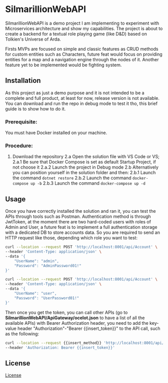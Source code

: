 # SilmarillionWebAPI

SilmarillionWebAPI is a demo project I am implementing to experiment with Microservices architecture and show my capabilities.
The project is about to create a backend for a textual role playing game (like D&D) based on Tolkien's Universe of Arda.

Firsts MVPs are focused on simple and classic features as CRUD methods for custom entities such as Characters, future feat would focus on
providing entities for a map and a navigation engine through the nodes of it.
Another feature yet to be implemented would be fighting system.

## Installation

As this project as just a demo purpose and it is not intended to be a complete and full product, at least for now, release version is not available.
You can download and run the repo in debug mode to test it tho, this brief guide is to show how to do it.

### Prerequisite:
You must have Docker installed on your machine.

### Procedure:
1. Download the repository
2.a Open the solution file with VS Code or VS;
2.a.1 Be sure that Docker Compose is set as default Startup Project, if not choose it
2.a.2 Launch the project in Debug mode
2.b Alternatively you can position yourself in the solution folder and then:
2.b.1 Launch the command `dotnet restore`
2.b.2 Launch the command `docker-compose up -b`
2.b.3 Launch the command `docker-compose up -d`


## Usage

Once you have correctly installed the solution and ran it, you can test the APIs through tools such as Postman.
Authentication method is through JwtToken, at the moment there are two hard-coded users with roles of Admin and User,
a future feat is to implement a full authentication storage with a dedicated DB to store accounts data.
So you are required to send an HTTP request like those, depending which role you want to test:

```bash
curl --location --request POST 'http://localhost:8001/api/Account' \
--header 'Content-Type: application/json' \
--data '{
    "UserName": "admin",
    "Password": "AdminPassword01!"
}'
```

```bash
curl --location --request POST 'http://localhost:8001/api/Account' \
--header 'Content-Type: application/json' \
--data '{
    "UserName": "user",
    "Password": "UserPassword01!"
}'
```

Then once you get the token, you can call other APIs (go to **SilmarillionWebAPI/ApiGateway/ocelot.json** to have a list of all the available APIs) with Bearer Authorization header,
you need to add the key-value header "Authorization"-"Bearer {{insert_token}}" to the API call, such as the following:

```bash
curl --location --request {{insert_method}} 'http://localhost:8001/api/{{insert_path}}' \
--header 'Authorization: Bearer {{insert_token}}'
```

## License

[License](https://github.com/FrankOfTheScience/SilmarillionWebAPI/blob/master/LICENSE)
